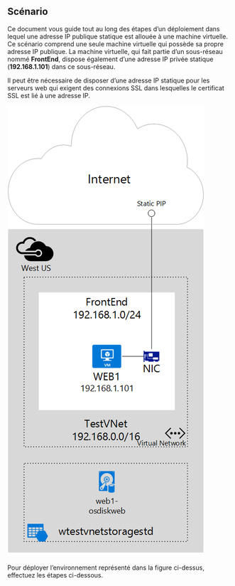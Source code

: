 ## Scénario
Ce document vous guide tout au long des étapes d’un déploiement dans lequel une adresse IP publique statique est allouée à une machine virtuelle. Ce scénario comprend une seule machine virtuelle qui possède sa propre adresse IP publique. La machine virtuelle, qui fait partie d’un sous-réseau nommé **FrontEnd**, dispose également d’une adresse IP privée statique (**192.168.1.101**) dans ce sous-réseau.

Il peut être nécessaire de disposer d’une adresse IP statique pour les serveurs web qui exigent des connexions SSL dans lesquelles le certificat SSL est lié à une adresse IP.

![DESCRIPTION DE L'IMAGE](./media/virtual-network-deploy-static-pip-scenario-include/figure1.png)

Pour déployer l’environnement représenté dans la figure ci-dessus, effectuez les étapes ci-dessous.

<!---HONumber=AcomDC_0114_2016-->